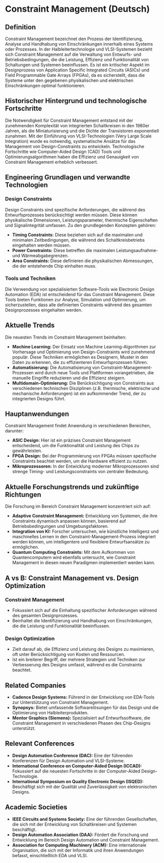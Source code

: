 # Constraint Management (Deutsch)

## Definition

Constraint Management bezeichnet den Prozess der Identifizierung, Analyse und Handhabung von Einschränkungen innerhalb eines Systems oder Prozesses. In der Halbleitertechnologie und VLSI-Systemen bezieht sich Constraint Management auf die Verwaltung von Entwurfs- und Betriebsbedingungen, die die Leistung, Effizienz und Funktionalität von Schaltungen und Systemen beeinflussen. Es ist ein kritischer Aspekt im Designprozess von Application Specific Integrated Circuits (ASICs) und Field Programmable Gate Arrays (FPGAs), da es sicherstellt, dass die Systeme unter den gegebenen physikalischen und elektrischen Einschränkungen optimal funktionieren.

## Historischer Hintergrund und technologische Fortschritte

Die Notwendigkeit für Constraint Management entstand mit der zunehmenden Komplexität von integrierten Schaltkreisen in den 1980er Jahren, als die Miniaturisierung und die Dichte der Transistoren exponentiell zunahmen. Mit der Einführung von VLSI-Technologien (Very Large Scale Integration) wurde es notwendig, systematische Ansätze für das Management von Design-Constraints zu entwickeln. Technologische Fortschritte wie Computer-Aided Design (CAD) Tools und Optimierungsalgorithmen haben die Effizienz und Genauigkeit von Constraint Management erheblich verbessert.

## Engineering Grundlagen und verwandte Technologien

### Design Constraints

Design Constraints sind spezifische Anforderungen, die während des Entwurfsprozesses berücksichtigt werden müssen. Diese können physikalische Dimensionen, Leistungsparameter, thermische Eigenschaften und Signalintegrität umfassen. Zu den grundlegenden Konzepten gehören:

- **Timing Constraints:** Diese beziehen sich auf die maximalen und minimalen Zeitbedingungen, die während des Schaltkreisbetriebs eingehalten werden müssen.
- **Power Constraints:** Diese betreffen die maximalen Leistungsaufnahme- und Wärmeabgabegrenzen.
- **Area Constraints:** Diese definieren die physikalischen Abmessungen, die der entstehende Chip einhalten muss.

### Tools und Techniken

Die Verwendung von spezialisierten Software-Tools wie Electronic Design Automation (EDA) ist entscheidend für das Constraint Management. Diese Tools bieten Funktionen zur Analyse, Simulation und Optimierung, um sicherzustellen, dass alle definierten Constraints während des gesamten Designprozesses eingehalten werden.

## Aktuelle Trends

Die neuesten Trends im Constraint Management beinhalten:

- **Machine Learning:** Der Einsatz von Machine Learning-Algorithmen zur Vorhersage und Optimierung von Design-Constraints wird zunehmend populär. Diese Techniken ermöglichen es Designern, Muster in den Daten zu erkennen, die zu effizienteren Entwurfsprozessen führen.
- **Automatisierung:** Die Automatisierung von Constraint-Management-Prozessen wird durch neue Tools und Plattformen vorangetrieben, die manuelle Eingriffe reduzieren und die Effizienz steigern.
- **Multidomain-Optimierung:** Die Berücksichtigung von Constraints aus verschiedenen technischen Disziplinen (z.B. thermische, elektrische und mechanische Anforderungen) ist ein aufkommender Trend, der zu integrierten Designs führt.

## Hauptanwendungen

Constraint Management findet Anwendung in verschiedenen Bereichen, darunter:

- **ASIC Design:** Hier ist ein präzises Constraint Management entscheidend, um die Funktionalität und Leistung des Chips zu gewährleisten.
- **FPGA Design:** Bei der Programmierung von FPGAs müssen spezifische Constraints beachtet werden, um die Hardware effizient zu nutzen.
- **Mikroprozessoren:** In der Entwicklung moderner Mikroprozessoren sind strenge Timing- und Leistungsconstraints von zentraler Bedeutung.

## Aktuelle Forschungstrends und zukünftige Richtungen

Die Forschung im Bereich Constraint Management konzentriert sich auf:

- **Adaptive Constraint Management:** Entwicklung von Systemen, die ihre Constraints dynamisch anpassen können, basierend auf Betriebsbedingungen und Umgebungsfaktoren.
- **Integration von KI:** Forscher untersuchen, wie künstliche Intelligenz und maschinelles Lernen in den Constraint-Management-Prozess integriert werden können, um intelligentere und flexiblere Entwurfsansätze zu ermöglichen.
- **Quantum Computing Constraints:** Mit dem Aufkommen von Quantencomputern wird ebenfalls untersucht, wie Constraint Management in diesen neuen Paradigmen implementiert werden kann.

## A vs B: Constraint Management vs. Design Optimization

### Constraint Management

- Fokussiert sich auf die Einhaltung spezifischer Anforderungen während des gesamten Designprozesses.
- Beinhaltet die Identifizierung und Handhabung von Einschränkungen, die die Leistung und Funktionalität beeinflussen.

### Design Optimization

- Zielt darauf ab, die Effizienz und Leistung des Designs zu maximieren, oft unter Berücksichtigung von Kosten und Ressourcen.
- Ist ein breiterer Begriff, der mehrere Strategien und Techniken zur Verbesserung des Designs umfasst, während es die Constraints beachtet.

## Related Companies

- **Cadence Design Systems:** Führend in der Entwicklung von EDA-Tools zur Unterstützung von Constraint Management.
- **Synopsys:** Bietet umfassende Softwarelösungen für das Design und die Optimierung von Halbleiterprodukten.
- **Mentor Graphics (Siemens):** Spezialisiert auf Entwurfssoftware, die Constraint Management in verschiedenen Phasen des Chip-Designs unterstützt.

## Relevant Conferences

- **Design Automation Conference (DAC):** Eine der führenden Konferenzen für Design Automation und VLSI-Systeme.
- **International Conference on Computer-Aided Design (ICCAD):** Fokussiert auf die neuesten Fortschritte in der Computer-Aided Design-Technologie.
- **International Symposium on Quality Electronic Design (ISQED):** Beschäftigt sich mit der Qualität und Zuverlässigkeit von elektronischen Designs.

## Academic Societies

- **IEEE Circuits and Systems Society:** Eine der führenden Gesellschaften, die sich mit der Entwicklung von Schaltkreisen und Systemen beschäftigt.
- **Design Automation Association (DAA):** Fördert die Forschung und Entwicklung im Bereich Design Automation und Constraint Management.
- **Association for Computing Machinery (ACM):** Eine internationale Organisation, die sich mit der Informatik und ihren Anwendungen befasst, einschließlich EDA und VLSI.